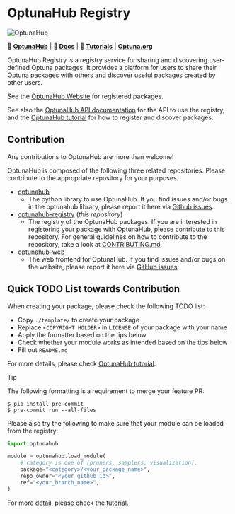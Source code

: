 OptunaHub Registry
==================

![OptunaHub](https://github.com/user-attachments/assets/ee24b6eb-a431-4e02-ae52-c2538ffe01ee)

:link: [**OptunaHub**](https://hub.optuna.org/)
| :page_with_curl: [**Docs**](https://optuna.github.io/optunahubhub/)
| :page_with_curl: [**Tutorials**](https://optuna.github.io/optunahubhub-registry/)
| [**Optuna.org**](https://optuna.org/)

OptunaHub Registry is a registry service for sharing and discovering user-defined Optuna packages. It provides a platform for users to share their Optuna packages with others and discover useful packages created by other users.

See the [OptunaHub Website](https://hub.optuna.org/) for registered packages.

See also the [OptunaHub API documentation](https://optuna.github.io/optunahub/) for the API to use the registry, and the [OptunaHub tutorial](https://optuna.github.io/optunahub-registry/) for how to register and discover packages.

## Contribution

Any contributions to OptunaHub are more than welcome!

OptunaHub is composed of the following three related repositories. Please contribute to the appropriate repository for your purposes.
- [optunahub](https://github.com/optuna/optunahub)
    - The python library to use OptunaHub. If you find issues and/or bugs in the optunahub library, please report it here via [Github issues](https://github.com/optuna/optunahub/issues).
- [optunahub-registry](https://github.com/optuna/optunahub-registry/) (*this repository*)
    - The registry of the OptunaHub packages. If you are interested in registering your package with OptunaHub, please contribute to this repository. For general guidelines on how to contribute to the repository, take a look at [CONTRIBUTING.md](https://github.com/optuna/optunahub-registry/blob/main/CONTRIBUTING.md).
- [optunahub-web](https://github.com/optuna/optunahub-web/)
    - The web frontend for OptunaHub. If you find issues and/or bugs on the website, please report it here via [GitHub issues](https://github.com/optuna/optunahub-web/issues).

## Quick TODO List towards Contribution

When creating your package, please check the following TODO list:

- Copy `./template/` to create your package
- Replace `<COPYRIGHT HOLDER>` in `LICENSE` of your package with your name
- Apply the formatter based on the tips below
- Check whether your module works as intended based on the  tips below
- Fill out `README.md`

For more details, please check [OptunaHub tutorial](https://optuna.github.io/optunahub-registry/).

> [!TIP]
> The following formatting is a requirement to merge your feature PR:
>
> ```shell
> $ pip install pre-commit
> $ pre-commit run --all-files
> ```
>
> Please also try the following to make sure that your module can be loaded from the registry:
>
> ```python
> import optunahub
>
> module = optunahub.load_module(
>     # category is one of [pruners, samplers, visualization].
>     package="<category>/<your_package_name>",
>     repo_owner="<your_github_id>",
>     ref="<your_branch_name>",
> )
> ```
>
> For more detail, please check [the tutorial](https://optuna.github.io/optunahub-registry/recipes/005_debugging.html).
